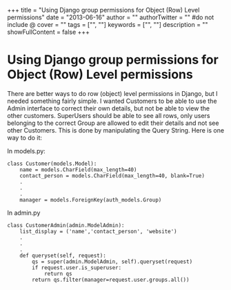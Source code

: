 +++
title = "Using Django group permissions for Object (Row) Level permissions"
date = "2013-06-16"
author = ""
authorTwitter = "" #do not include @
cover = ""
tags = ["", ""]
keywords = ["", ""]
description = ""
showFullContent = false
+++

# Using Django group permissions for Object (Row) Level permissions
There are better ways to do row (object) level permissions in Django, but I needed something fairly simple. I wanted Customers to be able to use the Admin interface to correct their own details, but not be able to view the other customers. SuperUsers should be able to see all rows, only users belonging to the correct Group are allowed to edit their details and not see other Customers. This is done by manipulating the Query String.
Here is one way to do it:

In models.py:
```
class Customer(models.Model):
    name = models.CharField(max_length=40)
    contact_person = models.CharField(max_length=40, blank=True)
    .
    .
    .
    manager = models.ForeignKey(auth_models.Group)
```

In admin.py

```
class CustomerAdmin(admin.ModelAdmin):
    list_display = ('name','contact_person', 'website')
    .
    .
    .
    def queryset(self, request):
        qs = super(admin.ModelAdmin, self).queryset(request)
        if request.user.is_superuser:
            return qs
        return qs.filter(manager=request.user.groups.all())
```
